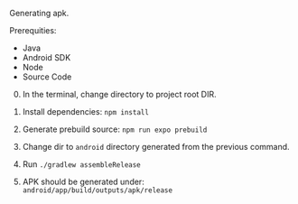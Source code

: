 Generating apk.

Prerequities:

- Java
- Android SDK
- Node
- Source Code

0. In the terminal, change directory to project root DIR.

1. Install dependencies: `npm install`

2. Generate prebuild source: `npm run expo prebuild`

3. Change dir to `android` directory generated from the previous command.

4. Run `./gradlew assembleRelease`

5. APK should be generated under: `android/app/build/outputs/apk/release`
